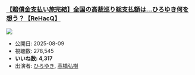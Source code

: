 ### [【賠償金支払い旅完結】全国の高裁巡り総支払額は…ひろゆき何を想う？【ReHacQ】](https://www.youtube.com/watch?v=3fxlZgkLdV8)
[![](https://img.youtube.com/vi/3fxlZgkLdV8/hqdefault.jpg)](https://www.youtube.com/watch?v=3fxlZgkLdV8)
-   公開日: 2025-08-09
-   視聴数: 278,545
-   **いいね数: 4,317**
-   出演者: [ひろゆき](/rehacq_fan/people/ひろゆき "wikilink"), [高橋弘樹](/rehacq_fan/people/高橋弘樹 "wikilink")
